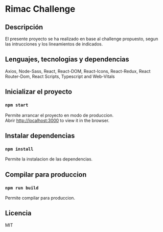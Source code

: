 # Rimac Challenge
## Descripción

El presente proyecto se ha realizado en base al challenge propuesto, segun las intrucciones y los lineamientos de indicados.

## Lenguajes, tecnologias y dependencias
Axios, Node-Sass, React, React-DOM, React-Icons, React-Redux, React Router-Dom, React Scripts, Typescript and Web-Vitals


## Inicializar el proyecto
### `npm start`

Permite arrancar el proyecto en modo de produccion.\
Abrir [http://localhost:3000](http://localhost:3000) to view it in the browser.

## Instalar dependencias

### `npm install`

Permite la instalacion de las dependencias.

## Compilar para produccion

### `npm run build`

Permite compilar para produccion. 


## Licencia

MIT
